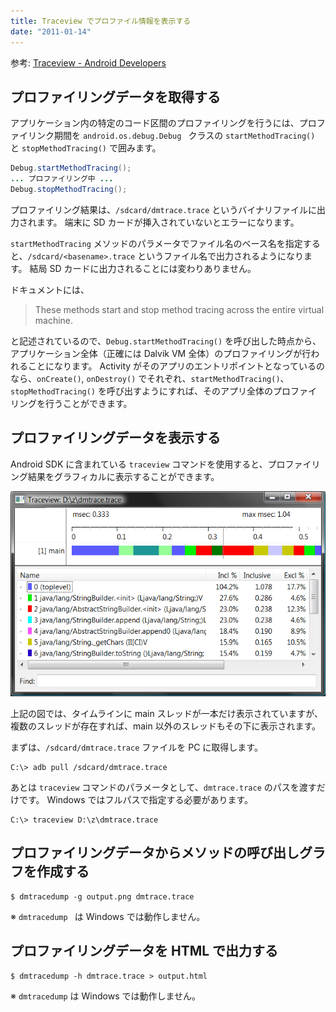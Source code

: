 ```yaml
---
title: Traceview でプロファイル情報を表示する
date: "2011-01-14"
---
```


参考: [Traceview - Android Developers](http://developer.android.com/guide/developing/tools/traceview.html)


プロファイリングデータを取得する
----

アプリケーション内の特定のコード区間のプロファイリングを行うには、プロファイリンク期間を `android.os.debug.Debug ` クラスの  `startMethodTracing() ` と `stopMethodTracing()` で囲みます。

```java
Debug.startMethodTracing();
... プロファイリング中 ...
Debug.stopMethodTracing();
```

プロファイリング結果は、`/sdcard/dmtrace.trace` というバイナリファイルに出力されます。
端末に SD カードが挿入されていないとエラーになります。

`startMethodTracing` メソッドのパラメータでファイル名のベース名を指定すると、`/sdcard/<basename>.trace` というファイル名で出力されるようになります。
結局 SD カードに出力されることには変わりありません。

ドキュメントには、

> These methods start and stop method tracing across the entire virtual machine.

と記述されているので、`Debug.startMethodTracing()` を呼び出した時点から、アプリケーション全体（正確には Dalvik VM 全体）のプロファイリングが行われることになります。
Activity がそのアプリのエントリポイントとなっているのなら、`onCreate()`, `onDestroy()` でそれぞれ、`startMethodTracing()`、`stopMethodTracing()` を呼び出すようにすれば、そのアプリ全体のプロファイリングを行うことができます。


プロファイリングデータを表示する
----

Android SDK に含まれている `traceview` コマンドを使用すると、プロファイリング結果をグラフィカルに表示することができます。

![traceview.png](traceview.png)

上記の図では、タイムラインに main スレッドが一本だけ表示されていますが、複数のスレッドが存在すれば、main 以外のスレッドもその下に表示されます。

まずは、`/sdcard/dmtrace.trace` ファイルを PC に取得します。

```
C:\> adb pull /sdcard/dmtrace.trace
```

あとは `traceview` コマンドのパラメータとして、`dmtrace.trace` のパスを渡すだけです。
Windows ではフルパスで指定する必要があります。

```
C:\> traceview D:\z\dmtrace.trace
```


プロファイリングデータからメソッドの呼び出しグラフを作成する
----

```
$ dmtracedump -g output.png dmtrace.trace
```

※ `dmtracedump ` は Windows では動作しません。


プロファイリングデータを HTML で出力する
----

```
$ dmtracedump -h dmtrace.trace > output.html
```

※ `dmtracedump` は Windows では動作しません。


